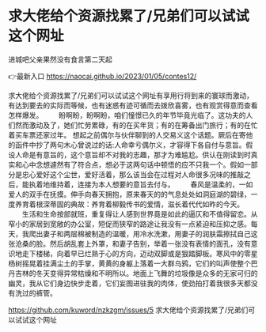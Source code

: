 # 求大佬给个资源找累了/兄弟们可以试试这个网址
进城吧父亲果然没有食言第二天起

👉最新入口 https://naocai.github.io/2023/01/05/contes12/

求大佬给个资源找累了/兄弟们可以试试这个网址有享用行将到来的寰球而激动，有达到要去的实际而等候，也有迷惑有迹可循而去拨欣喜雾，也有观赏得意而查看怎样爆发。
　　盼啊盼，盼啊盼，咱们憧憬已久的年节毕竟光临了。这功夫的人们然而激动及了，她们忙劳累碌，有的在买年货；有的在筹备出门旅行；有的在忙着买车票还家过年。
想起之前偶尔与伙伴聊到的人交易义这个话题。厥后在寄他的函件中抄了两句木心曾说过的话:人命幸亏偶尔义，才容得下各自付与意旨。假设人命是有意旨的，这个意旨却不对我的志趣，那才为难尴尬。供认在刚读到时真实和心中念想遽然有了符合点，想必于这两句话中顿悟的应不只我一个。假如一部分是忠心爱好这个尘世，爱好活着，那么该当会在过程对人命很多况味的推敲之后，能执着地维持着，连接为本人想要的意旨去付与。
　　春风是温柔的，一如爱人的双手在抚摸。伸手向春天拥抱，原来春天的的气息处处如洞庭湖的碧绿，一度养育着根深蒂固的典故：养育着柳毅传书的爱情，滋长着代代如昨的今天。
　　生活和生命按部就班，重复得让人感到世界竟是如此的逼仄和不值得留恋。从窄小的家居到宽敞的办公室，短促而狭窄的路途让我没有一点紧迫和压抑之感。每天，我爬出妻子和两层棉被制造的温暖，用冷水洗漱，用妻子的润肤霜擦拭自己这张沧桑的脸。然后胡乱套上外罩，和妻子告别，举着一张没有表情的面孔，没有意识地走下楼梯，向着早已烂熟于心的方向，迈动双脚或是狠踏脚板。寒风中的零星杨树摇晃着挂满尘土的手掌，黄黄的身躯上落着一大群乌鸦，它们的叫声使整个巴丹吉林的冬天变得异常枯燥和不明所以。地面上飞舞的垃圾像是众多的无家可归的幽灵，我从它们身边快步走着，它们妄图进驻我的肉体，使劲拍打着我很多天都没有洗过的裤管。

https://github.com/kuword/nzkzgm/issues/5
求大佬给个资源找累了/兄弟们可以试试这个网址
